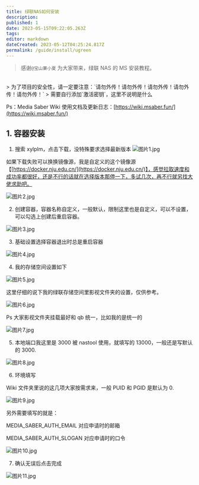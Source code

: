 ```yaml
---
title: 绿联NAS如何安装
description:
published: 1
date: 2023-05-15T09:22:05.263Z
tags:
editor: markdown
dateCreated: 2023-05-12T04:25:24.817Z
permalink: /guide/install/ugreen
---
```


> 感谢`@宝山寨小夏` 为大家带来，绿联 NAS 的 MS 安装教程。

<br>
> 为了项目的安全性，请一定要注意：`请勿外传！请勿外传！请勿外传！请勿外传！请勿外传！`
> 需要自行添加`激活密钥`，这里不说明是什么
<br>

Ps：Media Saber Wiki 使用文档及更新日志：[https://wiki.msaber.fun/](https://wiki.msaber.fun/)

## 1. 容器安装

1. 搜索 xylplm，点击下载，没特殊要求选择最新版本
   ![图片1.jpg](./ugreen_images/1.png)

如果下载失败可以换换镜像源，我是自定义的这个镜像源【[https://docker.nju.edu.cn/](https://docker.nju.edu.cn/)】，感觉拉取速度和成功率都很好，还是不行的话就在选择版本那停一下，多试几次，再不行就另找大佬求助吧。

![图片2.jpg](./ugreen_images/2.png)

2. 创建容器，容器名称自定义，一般默认，限制这里也是自定义，可以不设置，可以勾选上创建后重启容器。

![图片3.jpg](./ugreen_images/3.png)

3. 基础设置选择容器退出时总是重启容器

![图片4.jpg](./ugreen_images/4.png)

4. 我的存储空间设置如下

![图片5.jpg](./ugreen_images/5.png)

这里仔细的说下我的绿联存储空间里影视文件夹的设置，仅供参考。

![图片6.jpg](./ugreen_images/6.png)

Ps 大家影视文件夹挂载最好和 qb 统一，比如我的是统一的

![图片7.jpg](./ugreen_images/7.png)

5. 本地端口我这里是 3000 被 nastool 使用，就填写的 13000，一般还是写默认的 3000.

![图片8.jpg](./ugreen_images/8.png)

6. 环境填写

Wiki 文件夹里说的这几项大家按需求来，一般 PUID 和 PGID 是默认为 0.

![图片9.jpg](./ugreen_images/9.png)

另外需要填写的就是：

MEDIA_SABER_AUTH_EMAIL 对应申请时的邮箱

MEDIA_SABER_AUTH_SLOGAN 对应申请时的口令

![图片10.jpg](./ugreen_images/10.png)

7. 确认无误后点击完成

![图片11.jpg](./ugreen_images/11.png)
